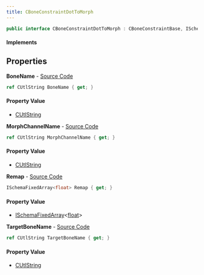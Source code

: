 ```yaml
---
title: CBoneConstraintDotToMorph
---
```


```csharp
public interface CBoneConstraintDotToMorph : CBoneConstraintBase, ISchemaClass<CBoneConstraintBase>, ISchemaClass<CBoneConstraintDotToMorph>, ISchemaField, ISchemaClass, INativeHandle
```

#### Implements

## Properties

**BoneName** - [Source Code](https://github.com/swiftly-solution/swiftlys2/blob/master/managed/src/SwiftlyS2.Generated/Schemas/Interfaces/CBoneConstraintDotToMorph.cs#L16)

```csharp
ref CUtlString BoneName { get; }
```

#### Property Value

- [CUtlString](/docs/api/shared/natives/cutlstring)

**MorphChannelName** - [Source Code](https://github.com/swiftly-solution/swiftlys2/blob/master/managed/src/SwiftlyS2.Generated/Schemas/Interfaces/CBoneConstraintDotToMorph.cs#L20)

```csharp
ref CUtlString MorphChannelName { get; }
```

#### Property Value

- [CUtlString](/docs/api/shared/natives/cutlstring)

**Remap** - [Source Code](https://github.com/swiftly-solution/swiftlys2/blob/master/managed/src/SwiftlyS2.Generated/Schemas/Interfaces/CBoneConstraintDotToMorph.cs#L22)

```csharp
ISchemaFixedArray<float> Remap { get; }
```

#### Property Value

- [ISchemaFixedArray](/docs/api/shared/schemas/ischemafixedarray-1)<[float](https://learn.microsoft.com/dotnet/api/system.single)>

**TargetBoneName** - [Source Code](https://github.com/swiftly-solution/swiftlys2/blob/master/managed/src/SwiftlyS2.Generated/Schemas/Interfaces/CBoneConstraintDotToMorph.cs#L18)

```csharp
ref CUtlString TargetBoneName { get; }
```

#### Property Value

- [CUtlString](/docs/api/shared/natives/cutlstring)


